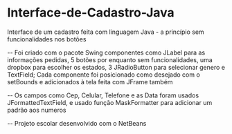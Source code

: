 # Interface-de-Cadastro-Java

  Interface de um cadastro feita com linguagem Java - a princípio sem funcionalidades nos botões

 -- Foi criado com o pacote Swing componentes como JLabel para as informações pedidas, 5 botões por enquanto sem funcionalidades, uma dropbox para escolher os estados, 3 JRadioButton para selecionar genero e TextField; Cada componente foi posicionado como desejado com o setBounds e adicionados à tela feita com JFrame também

 -- Os campos como Cep, Celular, Telefone e as Data foram usados JFormattedTextField, e usado função MaskFormatter para adicionar um padrão aos numeros

 -- Projeto escolar desenvolvido com o NetBeans
